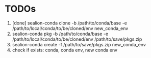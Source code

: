 # TODOs
1. [done] sealion-conda clone -b /path/to/conda/base -e /path/to/local/conda/to/be/cloned/env new_conda_env
2. sealion-conda pkg -b /path/to/conda/base -e /path/to/local/conda/to/be/cloned/env /path/to/save/pkgs.zip
3. sealion-conda create -f /path/to/save/pkgs.zip new_conda_env
4. check if exists: conda, conda env, new conda env

